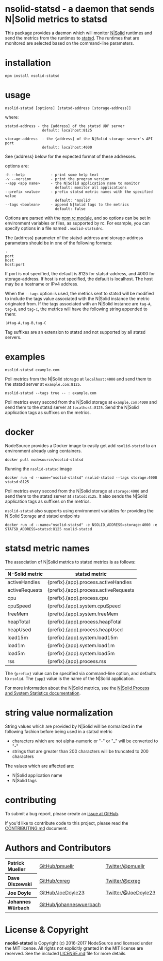 nsolid-statsd - a daemon that sends N|Solid metrics to statsd
================================================================================

This package provides a daemon which will monitor [N|Solid][] runtimes and send
the metrics from the runtimes to [statsd][].  The runtimes that are monitored
are selected based on the command-line parameters.


installation
================================================================================

    npm install nsolid-statsd


usage
================================================================================

    nsolid-statsd [options] [statsd-address [storage-address]]

where:

    statsd-address - the {address} of the statsd UDP server
                     default: localhost:8125

    storage-address  - the {address} of the N|Solid storage server's API port
                     default: localhost:4000

See {address} below for the expected format of these addresses.

options are:

    -h --help            - print some help text
    -v --version         - print the program version
    --app <app name>     - the N|Solid application name to monitor
                           default: monitor all applications
    --prefix <value>     - prefix statsd metric names with the specified value
                           default: 'nsolid'
    --tags <boolean>     - append N|Solid tags to the metrics
                           default: false

Options are parsed with the [npm rc module][], and so options can be set in
environment variables or files, as supported by rc.  For example, you can
specify options in a file named `.nsolid-statsdrc`.

The {address} parameter of the statsd-address and storage-address parameters
should be in one of the following formats:

    :
    port
    host
    host:port

If port is not specified, the default is 8125 for statsd-address, and 4000 for
storage-address. If host is not specified, the default is localhost.  The host
may be a hostname or IPv4 address.

When the `--tags` option is used, the metrics sent to statsd will be modified
to include the tags value associated with the N|Solid instance the metric
originated from.  If the tags associated with an N|Solid instance are `tag-A`,
`tag-B`, and `tag-C`, the metrics will have the following string appended to
them:

    |#tag-A,tag-B,tag-C

Tag suffixes are an extension to statsd and not supported by all statsd servers.


examples
================================================================================

    nsolid-statsd example.com

Poll metrics from the N|Solid storage at `localhost:4000` and send them to the
statsd server at `example.com:8125`.

    nsolid-statsd --tags true -- : example.com

Poll metrics every second from the N|Solid storage at `example.com:4000` and
send them to the statsd server at `localhost:8125`.  Send the N|Solid
application tags as suffixes on the metrics.

docker
================================================================================

NodeSource provides a Docker image to easily get add `nsolid-statsd` to an
environment already using containers.

    docker pull nodesource/nsolid-statsd

Running the `nsolid-statsd` image

    docker run -d --name="nsolid-statsd" nsolid-statsd --tags storage:4000 statsd:8125

Poll metrics every second from the N|Solid storage at `storage:4000` and send them to the
statsd server at `statsd:8125`. It also sends the N|Solid application tags as suffixes
on the metrics.

`nsolid-statsd` also supports using environment variables for providing the N|Solid
Storage and statsd endpoints

    docker run -d --name="nsolid-statsd" -e NSOLID_ADDRESS=storage:4000 -e STATSD_ADDRESS=statsd:8125 nsolid-statsd



statsd metric names
================================================================================

The association of N|Solid metrics to statsd metrics is as follows:

N-Solid metric   | statsd metric
---------------  | -------------
activeHandles    | {prefix}.{app}.process.activeHandles
activeRequests   | {prefix}.{app}.process.activeRequests
cpu              | {prefix}.{app}.process.cpu
cpuSpeed         | {prefix}.{app}.system.cpuSpeed
freeMem          | {prefix}.{app}.system.freeMem
heapTotal        | {prefix}.{app}.process.heapTotal
heapUsed         | {prefix}.{app}.process.heapUsed
load15m          | {prefix}.{app}.system.load15m
load1m           | {prefix}.{app}.system.load1m
load5m           | {prefix}.{app}.system.load5m
rss              | {prefix}.{app}.process.rss

The `{prefix}` value can be specified via command-line option, and defaults to
`nsolid`.  The `{app}` value is the name of the N|Solid application.

For more information about the N|Solid metrics, see the
[N|Solid Process and System Statistics documentation][].


string value normalization
================================================================================

String values which are provided by N|Solid will be normalized in the following
fashion before being used in a statsd metric

* characters which are not alpha-numeric or "-" or "_" will be converted to "-"
* strings that are greater than 200 characters will be truncated to 200 characters

The values which are affected are:

* N|Solid application name
* N|Solid tags


contributing
================================================================================

To submit a bug report, please create an [issue at GitHub][].

If you'd like to contribute code to this project, please read the
[CONTRIBUTING.md][] document.

Authors and Contributors
================================================================================

<table><tbody>
  <tr>
    <th align="left">Patrick Mueller</th>
    <td><a href="https://github.com/pmuellr">GitHub/pmuellr</a></td>
    <td><a href="https://twitter.com/pmuellr">Twitter/@pmuellr</a></td>
  </tr>
  <tr>
    <th align="left">Dave Olszewski</th>
    <td><a href="https://github.com/cxreg">GitHub/cxreg</a></td>
    <td><a href="https://twitter.com/cxreg">Twitter/@cxreg</a></td>
  </tr>
  <tr>
    <th align="left">Joe Doyle</th>
    <td><a href="https://github.com/joedoyle23">GitHub/JoeDoyle23</a></td>
    <td><a href="https://twitter.com/JoeDoyle23">Twitter/@JoeDoyle23</a></td>
  </tr>
  <tr>
    <th align="left">Johannes Würbach</th>
    <td><a href="https://github.com/johanneswuerbach">GitHub/johanneswuerbach</a></td>
    <td>&nbsp;</td>
  </tr>
</tbody></table>


License & Copyright
================================================================================

**nsolid-statsd** is Copyright (c) 2016-2017 NodeSource and licensed under the
MIT license. All rights not explicitly granted in the MIT license are reserved.
See the included [LICENSE.md][] file for more details.


[N|Solid]: https://nodesource.com/products/nsolid
[statsd]: https://github.com/etsy/statsd
[npm rc module]: https://www.npmjs.com/package/rc
[N|Solid Process and System Statistics documentation]: https://docs.nodesource.com/docs/using-the-cli
[issue at GitHub]: https://github.com/nodesource/nsolid-statsd/issues
[CONTRIBUTING.md]: CONTRIBUTING.md
[LICENSE.md]: LICENSE.md
